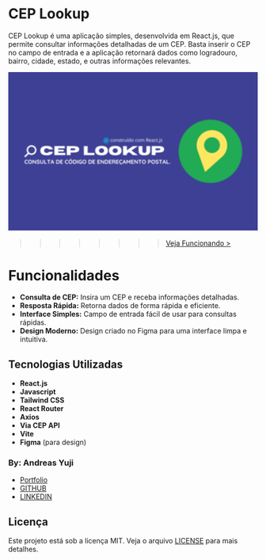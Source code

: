 # CEP Lookup

CEP Lookup é uma aplicação simples, desenvolvida em React.js, que permite consultar informações detalhadas de um CEP. Basta inserir o CEP no campo de entrada e a aplicação retornará dados como logradouro, bairro, cidade, estado, e outras informações relevantes.


![CEP LOOKUP](./cep-lookup.png)
>>>>>>>> [Veja Funcionando >](https://andreas-yuji-fujiki.github.io/cep-lookup/)

# Funcionalidades
- **Consulta de CEP:** Insira um CEP e receba informações detalhadas.
- **Resposta Rápida:** Retorna dados de forma rápida e eficiente.
- **Interface Simples:** Campo de entrada fácil de usar para consultas rápidas.
- **Design Moderno:** Design criado no Figma para uma interface limpa e intuitiva.

## Tecnologias Utilizadas
- **React.js**
- **Javascript**
- **Tailwind CSS**
- **React Router**
- **Axios**
- **Via CEP API**
- **Vite**
- **Figma** (para design)

### By: Andreas Yuji
- [Portfolio](https://andreas-yuji-fujiki.github.io/portfolio)
- [GITHUB](https://github.com/andreas-yuji-fujiki)
- [LINKEDIN](www.linkedin.com/in/andreas-yuji-fujiki-a08633321)


## Licença
Este projeto está sob a licença MIT. Veja o arquivo [LICENSE](./LICENSE) para mais detalhes.